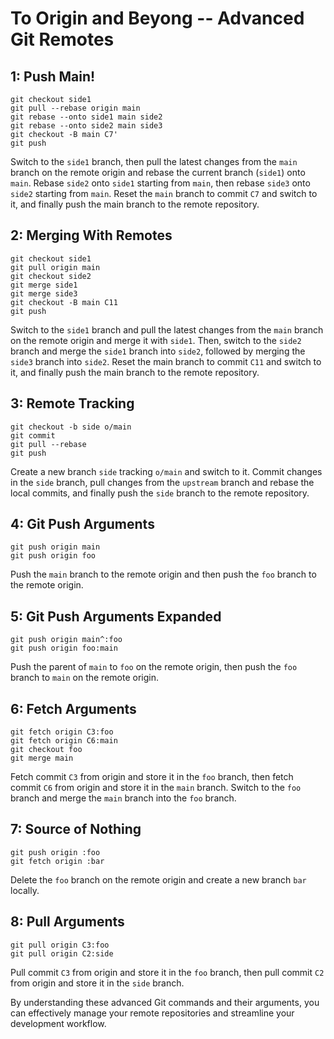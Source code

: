 # To Origin and Beyong -- Advanced Git Remotes

## 1: Push Main!
```
git checkout side1
git pull --rebase origin main
git rebase --onto side1 main side2
git rebase --onto side2 main side3
git checkout -B main C7'
git push
```

Switch to the `side1` branch, then pull the latest changes from the `main` branch on the remote origin and rebase the current branch (`side1`) onto `main`. Rebase `side2` onto `side1` starting from `main`, then rebase `side3` onto `side2` starting from `main`. Reset the `main` branch to commit `C7` and switch to it, and finally push the main branch to the remote repository.

## 2: Merging With Remotes
```
git checkout side1
git pull origin main
git checkout side2
git merge side1
git merge side3
git checkout -B main C11
git push
```

Switch to the `side1` branch and pull the latest changes from the `main` branch on the remote origin and merge it with `side1`. Then, switch to the `side2` branch and merge the `side1` branch into `side2`, followed by merging the `side3` branch into `side2`. Reset the main branch to commit `C11` and switch to it, and finally push the main branch to the remote repository.


## 3: Remote Tracking
```
git checkout -b side o/main
git commit
git pull --rebase
git push
```

Create a new branch `side` tracking `o/main` and switch to it. Commit changes in the `side` branch, pull changes from the `upstream` branch and rebase the local commits, and finally push the `side` branch to the remote repository.

## 4: Git Push Arguments
```
git push origin main
git push origin foo
```

Push the `main` branch to the remote origin and then push the `foo` branch to the remote origin.


## 5: Git Push Arguments Expanded
```
git push origin main^:foo
git push origin foo:main
```

Push the parent of `main` to `foo` on the remote origin, then push the `foo` branch to `main` on the remote origin.

## 6: Fetch Arguments
```
git fetch origin C3:foo
git fetch origin C6:main
git checkout foo
git merge main
```

Fetch commit `C3` from origin and store it in the `foo` branch, then fetch commit `C6` from origin and store it in the `main` branch. Switch to the `foo` branch and merge the `main` branch into the `foo` branch.


## 7: Source of Nothing
```
git push origin :foo
git fetch origin :bar
```

Delete the `foo` branch on the remote origin and create a new branch `bar` locally.


## 8: Pull Arguments
```
git pull origin C3:foo
git pull origin C2:side
```
Pull commit `C3` from origin and store it in the `foo` branch, then pull commit `C2` from origin and store it in the `side` branch.

By understanding these advanced Git commands and their arguments, you can effectively manage your remote repositories and streamline your development workflow.